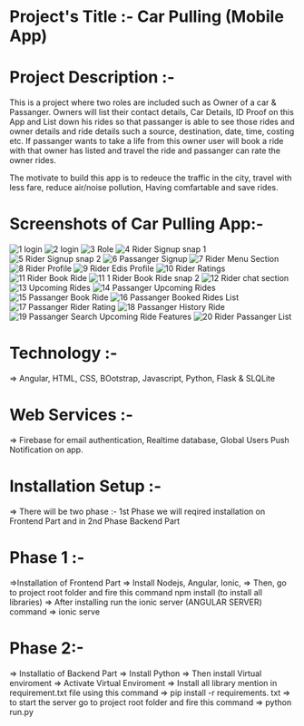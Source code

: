 # Project's Title :- Car Pulling (Mobile App)

# Project Description :- 

This is a project where two roles are included such as Owner of a car & Passanger. Owners will list their contact details, Car Details, ID Proof on this App and List down his rides so that passanger is able to see those rides and owner details and ride details such a source, destination, date, time, costing etc. If passanger wants to take a life from this owner user will book a ride with that owner has listed and travel the ride and passanger can rate the owner rides. 

The motivate to build this app is to redeuce the traffic in the city, travel with less fare, reduce air/noise pollution, Having comfartable and save rides.

# Screenshots of Car Pulling App:- 
![1 login](https://user-images.githubusercontent.com/42487475/201483473-13fa9597-1b2d-4197-986f-bcb4dfc12084.PNG)
![2 login](https://user-images.githubusercontent.com/42487475/201483487-57d086ea-4b1b-4127-a095-75a24ef69449.PNG)
![3 Role](https://user-images.githubusercontent.com/42487475/201483493-ad34837d-f8ad-4316-84b9-016c6e656ada.PNG)
![4 Rider Signup snap 1](https://user-images.githubusercontent.com/42487475/201483501-3b61c78b-a908-452a-9f55-d02e109d1501.PNG)
![5 Rider Signup snap 2](https://user-images.githubusercontent.com/42487475/201483505-7daa6367-3412-46c4-9cc0-6f03269e5c38.PNG)
![6 Passanger Signup](https://user-images.githubusercontent.com/42487475/201483515-328bd893-6133-4597-93cf-d7430fa70412.PNG)
![7 Rider Menu Section](https://user-images.githubusercontent.com/42487475/201483523-4ada2f3b-4bdf-42a3-8659-c575fff38a6a.PNG)
![8 Rider Profile](https://user-images.githubusercontent.com/42487475/201483538-337ab9cc-d1ea-4722-abe9-e15e2eafeabc.PNG)
![9 Rider Edis Profile](https://user-images.githubusercontent.com/42487475/201483547-175c8c57-3d51-477e-b9e4-ea5486b57b0b.PNG)
![10 Rider Ratings](https://user-images.githubusercontent.com/42487475/201483552-de88cc74-2f21-4f94-86df-06a17f5fe019.PNG)
![11 Rider Book Ride](https://user-images.githubusercontent.com/42487475/201483560-d3cce098-793e-4fd8-b52d-640560290b20.PNG)
![11 1 Rider Book Ride snap 2](https://user-images.githubusercontent.com/42487475/201483571-23a363de-d764-4ef5-82b9-39823b0b8106.PNG)
![12 Rider chat section](https://user-images.githubusercontent.com/42487475/201483590-772aab5c-1f81-4d4b-8c1e-ee0a1367b1d3.PNG)
![13 Upcoming Rides](https://user-images.githubusercontent.com/42487475/201483592-d030f8ec-08e7-4b6a-936c-ae2421e7c015.PNG)
![14 Passanger Upcoming Rides](https://user-images.githubusercontent.com/42487475/201483600-d9af285b-6754-422b-995f-ebe75f421ade.PNG)
![15 Passanger Book Ride](https://user-images.githubusercontent.com/42487475/201483612-976aa298-8e7f-4054-b440-9051e3ecdd07.PNG)
![16 Passanger Booked Rides List](https://user-images.githubusercontent.com/42487475/201483623-bac972d4-86ff-4a85-9b8b-f3add30159e9.PNG)
![17 Passanger Rider Rating](https://user-images.githubusercontent.com/42487475/201483633-5142745e-145b-430b-b3a5-4311d7d34376.PNG)
![18 Passanger History Ride](https://user-images.githubusercontent.com/42487475/201483638-72090a27-14e9-4aba-9d64-634afeedd48d.PNG)
![19 Passanger Search Upcoming Ride Features](https://user-images.githubusercontent.com/42487475/201483641-d0a2c3f5-418f-458a-b218-74b8e03752ce.PNG)
![20 Rider Passanger List](https://user-images.githubusercontent.com/42487475/201483660-b84703ba-6a17-4c4b-82d6-d6b1de18ad63.PNG)



# Technology :- 
=> Angular, HTML, CSS, BOotstrap, Javascript, Python, Flask & SLQLite

# Web Services :- 
=> Firebase for email authentication, Realtime database, Global Users Push Notification on app.

# Installation Setup :- 
=> There will be two phase :- 1st Phase we will reqired installation on Frontend Part and in 2nd Phase Backend Part


# Phase 1 :- 
=>Installation of Frontend Part
=> Install Nodejs, Angular, Ionic, 
=> Then, go to project root folder and fire this command npm install (to install all libraries)
=> After installing run the ionic server (ANGULAR SERVER) command => ionic serve


# Phase 2:- 
=> Installatio of Backend Part
=> Install Python 
=> Then install Virtual enviroment
=> Activate Virtual Enviroment 
=> Install all library mention in requirement.txt file using this command => pip install -r requirements. txt
=> to start the server go to project root folder and fire this command => python run.py




